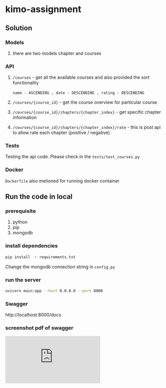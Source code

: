 # kimo-assignment

## Solution

### Models
1. there are two models chapter and courses

### API

1. `/courses` - get all the  available courses and also provided the sort functionality
      
      `name - ASCENDING , date - DESCENDING , rating - DESCENDING`


2. `/courses/{course_id}` - get the course overview for particular course

3. `/courses/{course_id}/chapters/{chapter_index}` - get specific chapter information

4. `/courses/{course_id}/chapters/{chapter_index}/rate` - this is post api to allow rate each chapter (positive / negative)


### Tests
Testing the api code. Please check in the  `tests/test_courses.py`


### Docker

`Dockerfile` also metioned for running docker container


## Run the code in local

### prerequisite 

1. python
2. pip
3. mongodb

### install dependencies

```bash
pip install -r requirements.txt
```


Change the mongodb connection string in `config.py`

### run the server

```bash
uvicorn main:app --host 0.0.0.0 --port 8000
```

### Swagger
http://localhost:8000/docs


### screenshot pdf of swagger 
![ScreenShot](https://github.com/chandankuiry/kimo-assignment/blob/main/assets/swagger.pdf)



